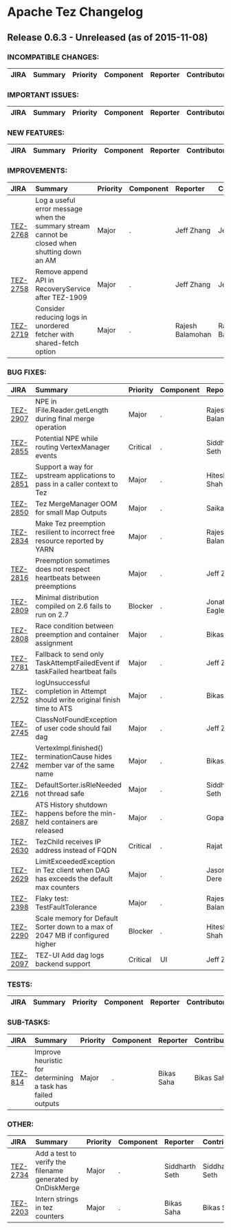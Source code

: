 
<!---
# Licensed to the Apache Software Foundation (ASF) under one
# or more contributor license agreements.  See the NOTICE file
# distributed with this work for additional information
# regarding copyright ownership.  The ASF licenses this file
# to you under the Apache License, Version 2.0 (the
# "License"); you may not use this file except in compliance
# with the License.  You may obtain a copy of the License at
#
#     http://www.apache.org/licenses/LICENSE-2.0
#
# Unless required by applicable law or agreed to in writing, software
# distributed under the License is distributed on an "AS IS" BASIS,
# WITHOUT WARRANTIES OR CONDITIONS OF ANY KIND, either express or implied.
# See the License for the specific language governing permissions and
# limitations under the License.
-->
# Apache Tez Changelog

## Release 0.6.3 - Unreleased (as of 2015-11-08)

### INCOMPATIBLE CHANGES:

| JIRA | Summary | Priority | Component | Reporter | Contributor |
|:---- |:---- | :--- |:---- |:---- |:---- |


### IMPORTANT ISSUES:

| JIRA | Summary | Priority | Component | Reporter | Contributor |
|:---- |:---- | :--- |:---- |:---- |:---- |


### NEW FEATURES:

| JIRA | Summary | Priority | Component | Reporter | Contributor |
|:---- |:---- | :--- |:---- |:---- |:---- |


### IMPROVEMENTS:

| JIRA | Summary | Priority | Component | Reporter | Contributor |
|:---- |:---- | :--- |:---- |:---- |:---- |
| [TEZ-2768](https://issues.apache.org/jira/browse/TEZ-2768) | Log a useful error message when the summary stream cannot be closed when shutting down an AM |  Major | . | Jeff Zhang | Jeff Zhang |
| [TEZ-2758](https://issues.apache.org/jira/browse/TEZ-2758) | Remove append API in RecoveryService after TEZ-1909 |  Major | . | Jeff Zhang | Jeff Zhang |
| [TEZ-2719](https://issues.apache.org/jira/browse/TEZ-2719) | Consider reducing logs in unordered fetcher with shared-fetch option |  Major | . | Rajesh Balamohan | Rajesh Balamohan |


### BUG FIXES:

| JIRA | Summary | Priority | Component | Reporter | Contributor |
|:---- |:---- | :--- |:---- |:---- |:---- |
| [TEZ-2907](https://issues.apache.org/jira/browse/TEZ-2907) | NPE in IFile.Reader.getLength during final merge operation |  Major | . | Rajesh Balamohan | Rajesh Balamohan |
| [TEZ-2855](https://issues.apache.org/jira/browse/TEZ-2855) | Potential NPE while routing VertexManager events |  Critical | . | Siddharth Seth | Siddharth Seth |
| [TEZ-2851](https://issues.apache.org/jira/browse/TEZ-2851) | Support a way for upstream applications to pass in a caller context to Tez |  Major | . | Hitesh Shah | Hitesh Shah |
| [TEZ-2850](https://issues.apache.org/jira/browse/TEZ-2850) | Tez MergeManager OOM for small Map Outputs |  Major | . | Saikat | Jonathan Eagles |
| [TEZ-2834](https://issues.apache.org/jira/browse/TEZ-2834) | Make Tez preemption resilient to incorrect free resource reported by YARN |  Major | . | Rajesh Balamohan | Bikas Saha |
| [TEZ-2816](https://issues.apache.org/jira/browse/TEZ-2816) | Preemption sometimes does not respect heartbeats between preemptions |  Major | . | Jeff Zhang | Bikas Saha |
| [TEZ-2809](https://issues.apache.org/jira/browse/TEZ-2809) | Minimal distribution compiled on 2.6 fails to run on 2.7 |  Blocker | . | Jonathan Eagles | Jonathan Eagles |
| [TEZ-2808](https://issues.apache.org/jira/browse/TEZ-2808) | Race condition between preemption and container assignment |  Major | . | Bikas Saha | Bikas Saha |
| [TEZ-2781](https://issues.apache.org/jira/browse/TEZ-2781) | Fallback to send only TaskAttemptFailedEvent if taskFailed heartbeat fails |  Major | . | Jeff Zhang | Jeff Zhang |
| [TEZ-2752](https://issues.apache.org/jira/browse/TEZ-2752) | logUnsuccessful completion in Attempt should write original finish time to ATS |  Major | . | Bikas Saha | Bikas Saha |
| [TEZ-2745](https://issues.apache.org/jira/browse/TEZ-2745) | ClassNotFoundException of user code should fail dag |  Major | . | Jeff Zhang | Jeff Zhang |
| [TEZ-2742](https://issues.apache.org/jira/browse/TEZ-2742) | VertexImpl.finished() terminationCause hides member var of the same name |  Major | . | Bikas Saha | Bikas Saha |
| [TEZ-2716](https://issues.apache.org/jira/browse/TEZ-2716) | DefaultSorter.isRleNeeded not thread safe |  Major | . | Siddharth Seth | Rajesh Balamohan |
| [TEZ-2687](https://issues.apache.org/jira/browse/TEZ-2687) | ATS History shutdown happens before the min-held containers are released |  Major | . | Gopal V | Jeff Zhang |
| [TEZ-2630](https://issues.apache.org/jira/browse/TEZ-2630) | TezChild receives IP address instead of FQDN |  Critical | . | Rajat Jain | Hitesh Shah |
| [TEZ-2629](https://issues.apache.org/jira/browse/TEZ-2629) | LimitExceededException in Tez client when DAG has exceeds the default max counters |  Major | . | Jason Dere | Siddharth Seth |
| [TEZ-2398](https://issues.apache.org/jira/browse/TEZ-2398) | Flaky test: TestFaultTolerance |  Major | . | Rajesh Balamohan | Bikas Saha |
| [TEZ-2290](https://issues.apache.org/jira/browse/TEZ-2290) | Scale memory for Default Sorter down to a max of 2047 MB if configured higher |  Blocker | . | Hitesh Shah | Rajesh Balamohan |
| [TEZ-2097](https://issues.apache.org/jira/browse/TEZ-2097) | TEZ-UI Add dag logs backend support |  Critical | UI | Jeff Zhang | Jonathan Eagles |


### TESTS:

| JIRA | Summary | Priority | Component | Reporter | Contributor |
|:---- |:---- | :--- |:---- |:---- |:---- |


### SUB-TASKS:

| JIRA | Summary | Priority | Component | Reporter | Contributor |
|:---- |:---- | :--- |:---- |:---- |:---- |
| [TEZ-814](https://issues.apache.org/jira/browse/TEZ-814) | Improve heuristic for determining a task has failed outputs |  Major | . | Bikas Saha | Bikas Saha |


### OTHER:

| JIRA | Summary | Priority | Component | Reporter | Contributor |
|:---- |:---- | :--- |:---- |:---- |:---- |
| [TEZ-2734](https://issues.apache.org/jira/browse/TEZ-2734) | Add a test to verify the filename generated by OnDiskMerge |  Major | . | Siddharth Seth | Siddharth Seth |
| [TEZ-2203](https://issues.apache.org/jira/browse/TEZ-2203) | Intern strings in tez counters |  Major | . | Bikas Saha | Bikas Saha |


